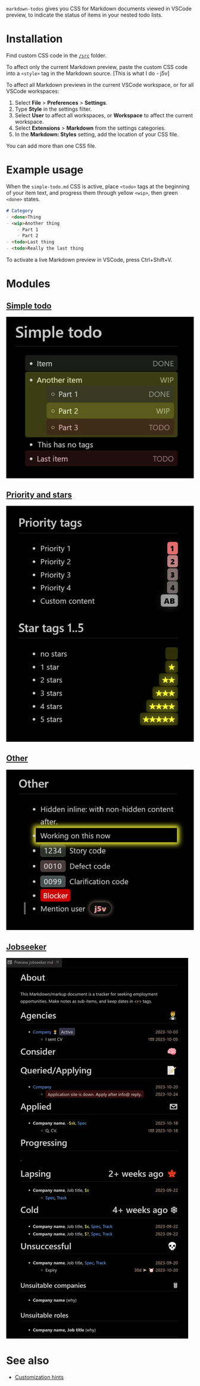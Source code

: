 `markdown-todos` gives you CSS for Markdown documents viewed in VSCode preview, to indicate the status of items in your nested todo lists.


# Installation

Find custom CSS code in the [`/src`](/src) folder.

To affect only the current Markdown preview, paste the custom CSS code into a `<style>` tag in the Markdown source. [This is what I do - j5v]

To affect all Markdown previews in the current VSCode workspace, or for all VSCode workspaces:
1. Select **File** > **Preferences** > **Settings**.
2. Type **Style** in the settings filter.
3. Select **User** to affect all workspaces, or **Workspace** to affect the current workspace.
4. Select **Extensions** > **Markdown** from the settings categories.
5. In the **Markdown: Styles** setting, add the location of your CSS file.

You can add more than one CSS file.


# Example usage

When the `simple-todo.md` CSS is active, place `<todo>` tags at the beginning of your item text, and progress them through yellow `<wip>`, then green `<done>` states.

```Markdown
# Category
- <done>Thing
- <wip>Another thing
	- Part 1
	- Part 2
- <todo>Last thing
- <todo>Really the last thing
```

To activate a live Markdown preview in VSCode, press Ctrl+Shift+V.


# Modules

## [Simple todo](src/simple-todo.md)
![A nested todo list, where each item has a background styled to match the state of the item. All done items are dark green, all work-in-progress items are yellow, and all todo items are dark red. Each item also contains extra text from the CSS, with the word "DONE", "WIP", or "TODO", which might be read by a screen reader.](docs/assets/simple-todo.png)

## [Priority and stars](src/priority-and-stars.md)
![](docs/assets/priority-and-stars.png)

## [Other](src/other.md)
![](docs/assets/other.png)

## [Jobseeker](src/jobseeker.md)
![](docs/assets/jobseeker.png)


# See also

* [Customization hints](docs/customization-hints.md)
